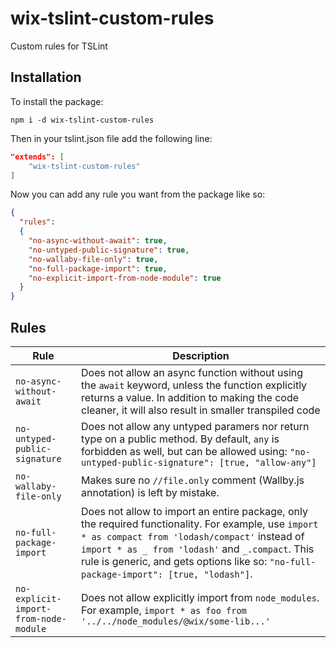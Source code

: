 # wix-tslint-custom-rules
Custom rules for TSLint

## Installation
To install the package:

`npm i -d wix-tslint-custom-rules`

Then in your tslint.json file add the following line:
```json
"extends": [
    "wix-tslint-custom-rules"
]
```

Now you can add any rule you want from the package like so:
```json
{
  "rules":
  {
    "no-async-without-await": true,
    "no-untyped-public-signature": true,
    "no-wallaby-file-only": true,
    "no-full-package-import": true,
    "no-explicit-import-from-node-module": true
  }
}
```

## Rules

Rule | Description
--- | ---
`no-async-without-await` | Does not allow an async function without using the `await` keyword, unless the function explicitly returns a value. In addition to making the code cleaner, it will also result in smaller transpiled code
`no-untyped-public-signature` | Does not allow any untyped paramers nor return type on a public method. By default, `any` is forbidden as well, but can be allowed using: `"no-untyped-public-signature": [true, "allow-any"]`
`no-wallaby-file-only` | Makes sure no `//file.only` comment (Wallby.js annotation) is left by mistake.
`no-full-package-import` | Does not allow to import an entire package, only the required functionality. For example, use `import * as compact from 'lodash/compact'` instead of `import * as _ from 'lodash'` and `_.compact`. This rule is generic, and gets options like so: `"no-full-package-import": [true, "lodash"]`.
`no-explicit-import-from-node-module` | Does not allow explicitly import from `node_modules`. For example, `import * as foo from '../../node_modules/@wix/some-lib...'`
